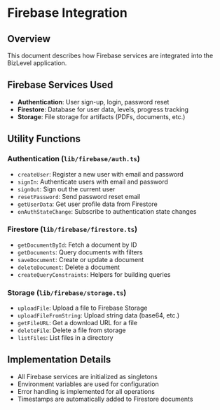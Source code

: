 # Firebase Integration

## Overview
This document describes how Firebase services are integrated into the BizLevel application.

## Firebase Services Used
- **Authentication**: User sign-up, login, password reset
- **Firestore**: Database for user data, levels, progress tracking
- **Storage**: File storage for artifacts (PDFs, documents, etc.)

## Utility Functions

### Authentication (`lib/firebase/auth.ts`)
- `createUser`: Register a new user with email and password
- `signIn`: Authenticate users with email and password
- `signOut`: Sign out the current user
- `resetPassword`: Send password reset email
- `getUserData`: Get user profile data from Firestore
- `onAuthStateChange`: Subscribe to authentication state changes

### Firestore (`lib/firebase/firestore.ts`)
- `getDocumentById`: Fetch a document by ID
- `getDocuments`: Query documents with filters
- `saveDocument`: Create or update a document
- `deleteDocument`: Delete a document
- `createQueryConstraints`: Helpers for building queries

### Storage (`lib/firebase/storage.ts`)
- `uploadFile`: Upload a file to Firebase Storage
- `uploadFileFromString`: Upload string data (base64, etc.)
- `getFileURL`: Get a download URL for a file
- `deleteFile`: Delete a file from storage
- `listFiles`: List files in a directory

## Implementation Details
- All Firebase services are initialized as singletons
- Environment variables are used for configuration
- Error handling is implemented for all operations
- Timestamps are automatically added to Firestore documents 